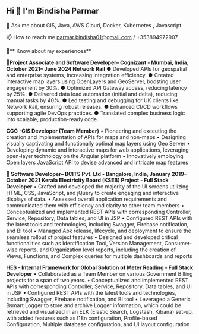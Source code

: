 ## Hi 👋 I'm Bindisha Parmar

💬 Ask me about GIS, Java, AWS Cloud, Docker, Kubernetes , Javascript

📫 How to reach me parmar.bindisha01@gmail.com / +353894972907

📄** Know about my experiences**

📄**Project Associate and Software Developer– Cognizant - Mumbai, India, October 2021– June 2024
Network Rail**
● Developed APIs for geospatial and enterprise systems, increasing integration efficiency. 
● Created interactive map layers using OpenLayers and GeoServer, boosting user engagement by 30%. 
● Optimized API Gateway access, reducing latency by 25%. 
● Delivered data load automation (initial and delta), reducing manual tasks by 40%. 
● Led testing and debugging for UK clients like Network Rail, ensuring robust releases. 
● Enhanced CI/CD workflows supporting agile DevOps practices. 
● Translated complex business logic into scalable, production-ready code. 

**CGG -GIS Developer (Team Member)**
•	Pioneering and executing the creation and implementation of APIs for maps and non-maps
•	Designing visually captivating and functionally optimal map layers using Geo Server
•	Developing dynamic and interactive maps for web applications, leveraging open-layer technology on the Angular platform
•	Innovatively employing Open layers JavaScript API to devise advanced and intricate map features

**📄 Software Developer– BCITS Pvt. Ltd - Bangalore, India, January 2019– October 2021
 Kerala Electricity Board (KSEB) Project - Full Stack Developer**
 •	Crafted and developed the majority of the UI screens utilizing HTML, CSS, JavaScript, and jQuery to create engaging and interactive displays of data.
 •	Assessed overall application requirements and communicated them with efficiency and clarity to other team members
 •	Conceptualized and implemented REST APIs with corresponding Controller, Service, Repository, Data tables, and UI in JSP
 •	Configured REST APIs with the latest tools and technologies, including Swagger, Firebase notification, and BI tool
 •	Managed Apk release, lifecycle, and deployment to ensure the seamless rollout of project features
 •	Designed and developed critical functionalities such as Identification Tool, Version Management, Consumer-wise reports, and Organization level reports, including the    creation of Views, Functions, and Complex queries for multiple dashboards and reports
 
 **HES - Internal Framework for Global Solution of Meter Reading - Full Stack Developer** 
 •	Collaborated as a Team Member on various Government Billing projects for a span of two years.
 •	Conceptualized and implemented REST APIs with corresponding Controller, Service, Repository, Data tables, and UI in JSP
 •	Configured REST APIs with the latest tools and technologies, including Swagger, Firebase notification, and BI tool
 •	Leveraged a Generic Bsmart Logger to store and archive Logger information, which could be retrieved and visualized in an ELK (Elastic Search, Logstash, Kibana) set-up, with added features such as I18n configuration, Profile-based Configuration, Multiple database configuration, and UI layout configuration

 



